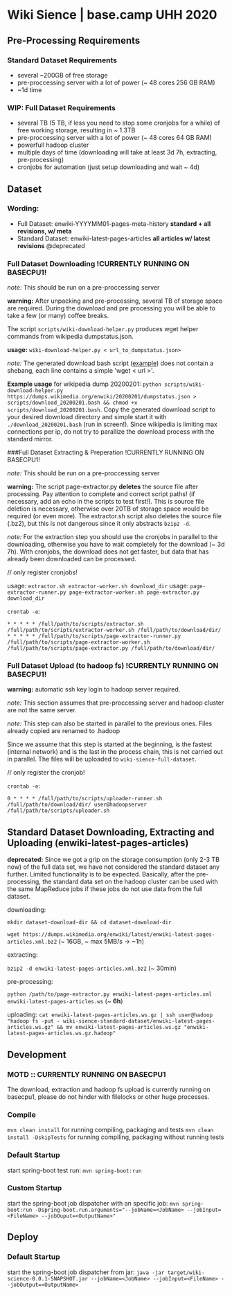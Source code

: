 # Wiki Sience | base.camp UHH 2020

## Pre-Processing Requirements
### Standard Dataset Requirements
 - several ~200GB of free storage
 - pre-proccessing server with a lot of power (~ 48 cores 256 GB RAM)
 - ~1d time

### WIP: Full Dataset Requirements
 - several TB (5 TB, if less you need to stop some cronjobs for a while) of free working storage, resulting in ~ 1.3TB
 - pre-proccessing server with a lot of power (~ 48 cores 64 GB RAM)
 - powerfull hadoop cluster
 - multiple days of time (downloading will take at least 3d 7h, extracting, pre-processing)
 - cronjobs for automation (just setup downloading and wait ~ 4d)
## Dataset

### Wording: 
- Full Dataset: enwiki-YYYYMM01-pages-meta-history **standard + all revisions, w/ meta** 
- Standard Dataset: enwiki-latest-pages-articles **all articles w/ latest revisions** @deprecated

### Full Dataset Downloading !CURRENTLY RUNNING ON BASECPU1!

*note:* This should be run on a pre-proccessing server

**warning:** After unpacking and pre-processing, several TB of storage space are required. During the download and pre processing you will be able to take a few (or many) coffee breaks.

The script `scripts/wiki-download-helper.py` produces wget helper commands from wikipedia dumpstatus.json. 

**usage:**  `wiki-download-helper.py < url_to_dumpstatus.json>`

*note:* The generated download bash script ([example](scripts/download_20200201.bash)) does not contain a shebang, each line contains a simple 'wget < url >'.

**Example usage** for wikipedia dump 20200201:
`python scripts/wiki-download-helper.py https://dumps.wikimedia.org/enwiki/20200201/dumpstatus.json > scripts/download_20200201.bash && chmod +x scripts/download_20200201.bash`.
Copy the generated download script to your desired download directory and simple start it with `./download_20200201.bash` (run in screen!).
Since wikipedia is limiting max connections per ip, do not try to parallize the download process with the standard mirror.

###Full Dataset Extracting & Preperation !CURRENTLY RUNNING ON BASECPU1!

*note:* This should be run on a pre-proccessing server

**warning:** The script page-extractor.py **deletes** the source file after processing. Pay attention to complete and correct script paths! (if necessary, add an echo in the scripts to test first!). This is source file deletion is necessary, otherwise over 20TB of storage space would be required (or even more). The extractor.sh script also deletes the source file (.bz2), but this is not dangerous since it only abstracts `bzip2 -d`. 

*note:* For the extraction step you should use the cronjobs in parallel to the downloading, otherwise you have to wait completely for the download (~ 3d 7h). With cronjobs, the download does not get faster, but data that has already been downloaded can be processed.

// only register cronjobs!

usage: `extractor.sh extractor-worker.sh download_dir`
usage: `page-extractor-runner.py page-extractor-worker.sh page-extractor.py download_dir`

`crontab -e`:
```
* * * * * /full/path/to/scripts/extractor.sh /full/path/to/scripts/extractor-worker.sh /full/path/to/download/dir/
* * * * * /full/path/to/scripts/page-extractor-runner.py /full/path/to/scripts/page-extractor-worker.sh /full/path/to/scripts/page-extractor.py /full/path/to/download/dir/
```

### Full Dataset Upload (to hadoop fs) !CURRENTLY RUNNING ON BASECPU1!

**warning:** automatic ssh key login to hadoop server required.

*note:* This section assumes that pre-proccessing server and hadoop cluster are not the same server. 

*note:* This step can also be started in parallel to the previous ones. Files already copied are renamed to .hadoop

Since we assume that this step is started at the beginning, is the fastest (internal network) and is the last in the process chain, this is not carried out in parallel.
The files will be uploaded to `wiki-sience-full-dataset`.

// only register the cronjob!

`crontab -e`:
```
0 * * * * /full/path/to/scripts/uploader-runner.sh /full/path/to/download/dir/ user@hadoopserver /full/path/to/scripts/uploader.sh
```

## Standard Dataset Downloading, Extracting and Uploading (enwiki-latest-pages-articles)

**deprecated:** Since we got a grip on the storage consumption (only 2-3 TB now) of the full data set, we have not considered the standard dataset any further. Limited functionality is to be expected. Basically, after the pre-processing, the standard data set on the hadoop cluster can be used with the same MapReduce jobs if these jobs do not use data from the full dataset.

downloading:

`mkdir dataset-download-dir && cd dataset-download-dir`

`wget https://dumps.wikimedia.org/enwiki/latest/enwiki-latest-pages-articles.xml.bz2` (~ 16GB, ~ max 5MB/s -> ~1h)

extracting:

`bzip2 -d enwiki-latest-pages-articles.xml.bz2` (~ 30min)

pre-processing:

`python /path/to/page-extractor.py enwiki-latest-pages-articles.xml enwiki-latest-pages-articles.ws`  (~ **6h**)

uploading: 
`cat enwiki-latest-pages-articles.ws.gz | ssh user@hadoop "hadoop fs -put - wiki-sience-standard-dataset/enwiki-latest-pages-articles.ws.gz" && mv enwiki-latest-pages-articles.ws.gz "enwiki-latest-pages-articles.ws.gz.hadoop"` 

## Development

### MOTD :: CURRENTLY RUNNING ON BASECPU1
The download, extraction and hadoop fs upload is currently running on basecpu1, please do not hinder with filelocks or other huge processes.

### Compile
```mvn clean install``` for running compiling, packaging and tests
```mvn clean install -DskipTests``` for running compiling, packaging without running tests

### Default Startup
start spring-boot test run: 
```mvn spring-boot:run```

### Custom Startup
start the spring-boot job dispatcher with an specific job:
```mvn spring-boot:run -Dspring-boot.run.arguments="--jobName=<JobName> --jobInput=<FileName> --jobOuput=<OutputName>"```

## Deploy
### Default Startup
start the spring-boot job dispatcher from jar: 
```java -jar target/wiki-science-0.0.1-SNAPSHOT.jar --jobName=<JobName> --jobInput=<FileName> --jobOutput=<OutputName>```

